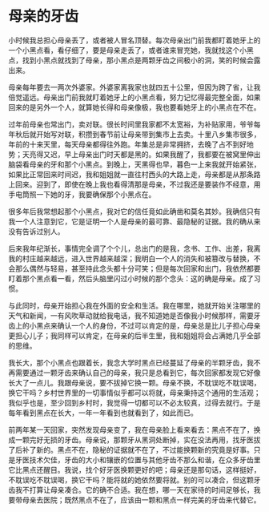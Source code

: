 # 母亲的牙齿

小时候我总担心母亲丢了，或者被人冒名顶替。每次母亲出门前我都盯着她牙上的一个小黑点看，看仔细了，要是母亲走丢了，或者谁来冒充她，我就找这个小黑点，找到小黑点就找到了母亲，那小黑点是两颗牙齿之间极小的洞，笑的时候会露出来。 

母亲每年要去一两次外婆家。外婆家离我家也就四五十公里，但因为跨了省，让我倍觉遥远。母亲出门前我就盯着她牙上的小黑点看，努力记忆得最完整全面，如果回来的是另外一个人，就算她长得和母亲像极，我也要看她牙上的小黑点在不在。 

过年前母亲也常出门，卖对联。很长时间里我家都不太宽裕，为补贴家用，爷爷每年秋后就开始写对联，积攒到春节前让母亲带到集市上去卖。十里八乡集市很多，年前的十来天里，每天母亲都得往外跑。年集总是非常拥挤，去晚了占不到好地势；天亮得又迟，早上母亲出门时天都是黑的。如果我醒了，我都要在被窝里伸出脑袋看母亲的牙和那个小黑点。到晚上，天黑得也早，暮色一上来我就开始紧张，如果比正常回来时间迟，我和姐姐就一直往村西头的大路上走，母亲都是从那条路上回来。迎到了，即使在晚上我也看得清那是母亲，不过我还是要装作不经意，用手电筒照一下她的牙，我要确保那个小黑点在。 

很多年后我常想起那个小黑点，我对它的信任竟如此确凿和莫名其妙。我确信只有我一个人注意到它，它是证明一个人是母亲的最可靠、最隐秘的证据。我的确从来没有告诉过别人。 

后来我年纪渐长，事情完全调了个个儿，总出门的是我，念书、工作、出差，我离我的村庄越来越远，进入世界越来越深；我明白一个人的消失和被篡改与替换，不会那么偶然与轻易，甚至持此念头都十分可笑；但是每次回家和出门，我依然都要盯着那个黑点看一看，然后头脑里闪过小时候的那个念头：这的确是母亲。成了习惯。 

与此同时，母亲开始担心我在外面的安全和生活。我在哪里，她就开始关注哪里的天气和新闻，一有风吹草动就给我电话，我不知道她是否像我小时候那样，需要牙齿上的小黑点来确认一个人的身份，不过可以肯定的是，母亲总是比儿子担心母亲更担心儿子；我同样可以肯定，在母亲的后半生里，我和姐姐将会占满她几乎全部的思维。 

我长大，那个小黑点也跟着长，我念大学时黑点已经蔓延了母亲的半颗牙齿，我不再需要通过一颗牙齿来确认自己的母亲，我只是总看到它，每次回家都发现它好像长大了一点儿。我跟母亲说，要不拔掉它换一颗。母亲不换，不耽误吃不耽误喝，换它干吗？乡村世界里的一切事情似乎都可以将就，母亲秉持这个通用的生活观；我似乎也是，至少回到乡村时，我觉得一切都可以不必太较真，过得去就行。于是每年看到黑点在长大，一年一年看到也就看到了，如此而已。 

前两年某一天回家，突然发现母亲变了，我在母亲脸上看来看去：黑点不在了，换成一颗完好无损的牙齿。母亲说，那颗牙从黑洞处断掉，实在没法再用，找牙医拔了后补了新的。黑点不在，隐秘的证据就不在了，不过能换颗新的究竟是好事。只是牙医技术欠佳，牙齿的大小和镶嵌的位置与其他牙齿不那么和谐，在众多牙齿里它比黑点还醒目。我说，找个好牙医换颗更好的吧；母亲还是那句话，这样挺好，不耽误吃不耽误喝，换它干吗？能将就的她依然要将就。别的可以凑合，但这颗牙齿我不打算让母亲凑合。它的确不合适。我在想，哪一天在家待的时间足够长，我要带母亲去医院；既然黑点不在了，应该由一颗和黑点一样完美的牙齿来代替它。